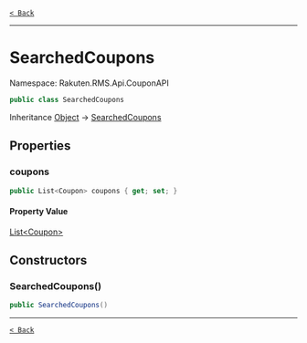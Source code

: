 [`< Back`](./)

---

# SearchedCoupons

Namespace: Rakuten.RMS.Api.CouponAPI

```csharp
public class SearchedCoupons
```

Inheritance [Object](https://docs.microsoft.com/en-us/dotnet/api/system.object) → [SearchedCoupons](./rakuten.rms.api.couponapi.searchedcoupons)

## Properties

### **coupons**

```csharp
public List<Coupon> coupons { get; set; }
```

#### Property Value

[List&lt;Coupon&gt;](https://docs.microsoft.com/en-us/dotnet/api/system.collections.generic.list-1)<br>

## Constructors

### **SearchedCoupons()**

```csharp
public SearchedCoupons()
```

---

[`< Back`](./)

